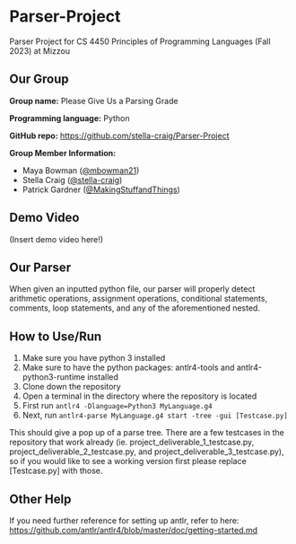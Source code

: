 # Parser-Project
Parser Project for CS 4450 Principles of Programming Languages (Fall 2023) at Mizzou

## Our Group
**Group name:** Please Give Us a Parsing Grade

**Programming language:** Python

**GitHub repo:** https://github.com/stella-craig/Parser-Project

**Group Member Information:**
- Maya Bowman ([@mbowman21](https://github.com/mbowman21))
- Stella Craig ([@stella-craig](github.com/stella-craig))
- Patrick Gardner ([@MakingStuffandThings](https://github.com/MakingStuffandThings))

## Demo Video
(Insert demo video here!)

## Our Parser
When given an inputted python file, our parser will properly detect arithmetic operations, assignment operations, conditional statements, comments, loop statements, and any of the aforementioned nested.

## How to Use/Run
1. Make sure you have python 3 installed
2. Make sure to have the python packages: antlr4-tools and antlr4-python3-runtime installed
3. Clone down the repository
4. Open a terminal in the directory where the repository is located
5. First run `antlr4 -Dlanguage=Python3 MyLanguage.g4`
6. Next, run `antlr4-parse MyLanguage.g4 start -tree -gui [Testcase.py]`

This should give a pop up of a parse tree. There are a few testcases in the repository that work already (ie. project_deliverable_1_testcase.py, project_deliverable_2_testcase.py, and project_deliverable_3_testcase.py), so if you would like to see a working version first please replace [Testcase.py] with those.

## Other Help
If you need further reference for setting up antlr, refer to here: https://github.com/antlr/antlr4/blob/master/doc/getting-started.md
